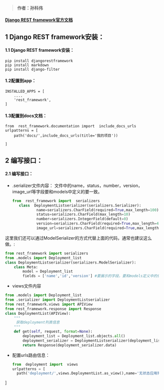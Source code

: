 > #### 作者：孙科伟
#### [ Django REST framework官方文档](https://www.django-rest-framework.org/#)
## 1 Django REST framework安装：
#### 1.1 Django REST framework安装：
```
pip install djangorestframework
pip install markdown       
pip install django-filter  
```
#### 1.2配置到app：
```
INSTALLED_APPS = [
    ....
    'rest_framework',
]
``` 
#### 1.3配置到docs文档：
```
from  rest_framework.documentation import  include_docs_urls
urlpatterns = [
    path('docs/',include_docs_urls(title='我的项目'))

]

```
## 2 编写接口：
#### 2.1 编写接口：
- .serializer文件内容：
  文件中的name，status，number，version，image_url等字段要和models中定义的要一致。
  ``` python
  from  rest_framework import  serializers
     class  DeploymentListserializer(serializers.Serializer):
             name=serializers.CharField(required=True,max_length=100)
             status=serializers.CharField(max_length=10)
             number=serializers.IntegerField(default=0)
             version=serializers.CharField(required=True,max_length=40)
             image_url=serializers.CharField(required=True,max_length=200)

  ```
这里我们还可以通过ModelSerializer的方式代替上面的代码，通常也建议这么做。:
```python
from rest_framework import serializers
from .models import Deployment_list
class DeploymentListserializer(serializers.ModelSerializer):
    class Meta:
        model = Deployment_list
        fields = ['name','id','version'] #要展示的字段，要和models定义中的保存一致，或者所有可以通过fields=[__all__]

```


- views文件内容
``` python
from .models import Deployment_list
from .serializer import DeploymentListserializer
from rest_framework.views import APIView
from rest_framework.response import Response
class DeploymentList(APIView):
    """
     获取deployment列表信息
    """
    def get(self, request, format=None):
        deployment_list = Deployment_list.objects.all()
        deployment_serializer = DeploymentListserializer(deployment_list, many=True)
        return Response(deployment_serializer.data)
```
- 配置urls路由信息：
  ```python
  from  deployment import  views
  urlpatterns = [
    path('deployment/',views.DeploymentList.as_view(),name='无状态应用列表')

]

  ```